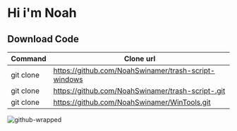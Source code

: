 # Hi i'm Noah

## Download Code

| Command | Clone url |
| --- | --- |
| git clone | https://github.com/NoahSwinamer/trash-script-windows |
| git clone | https://github.com/NoahSwinamer/trash-script-.git |
| git clone | https://github.com/NoahSwinamer/WinTools.git |

![github-wrapped](https://api.githubtrends.io/user/svg/NoahSwinamer/langs?time_range=one_year&loc_metric=changed&compact=True&theme=dark)

